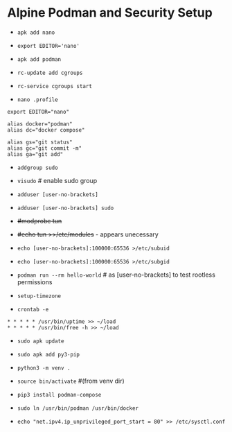 <!-- permalink: aaba071ba66b59be6fda5443994844f8 DO NOT DELETE OR EDIT THIS LINE -->
# Alpine Podman and Security Setup

* `apk add nano`
* `export EDITOR='nano'`


* `apk add podman`
* `rc-update add cgroups`
* `rc-service cgroups start`

* `nano .profile`


```
export EDITOR="nano"

alias docker="podman"
alias dc="docker compose"

alias gs="git status"
alias gc="git commit -m"
alias ga="git add"
```


* `addgroup sudo`
* `visudo` # enable sudo group

* `adduser [user-no-brackets]`
* `adduser [user-no-brackets] sudo`


* ~~#modprobe tun~~
* ~~#echo tun >>/etc/modules~~ - appears unecessary
* `echo [user-no-brackets]:100000:65536 >/etc/subuid`
* `echo [user-no-brackets]:100000:65536 >/etc/subgid`

* `podman run --rm hello-world` # as [user-no-brackets] to test rootless permissions

* `setup-timezone`

* `crontab -e`


```
* * * * * /usr/bin/uptime >> ~/load
* * * * * /usr/bin/free -h >> ~/load
```


* `sudo apk update`
* `sudo apk add py3-pip`

* `python3 -m venv .`
* `source bin/activate` #(from venv dir)
* `pip3 install podman-compose`

* `sudo ln /usr/bin/podman /usr/bin/docker`

* `echo "net.ipv4.ip_unprivileged_port_start = 80" >> /etc/sysctl.conf`
